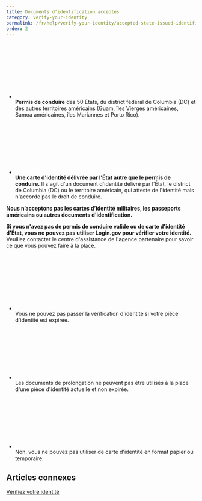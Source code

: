 ```yaml
---
title: Documents d’identification acceptés
category: verify-your-identity
permalink: /fr/help/verify-your-identity/accepted-state-issued-identification/
order: 2
---
```



<ul class="usa-icon-list usa-icon-list--size-md">
  <li class="usa-icon-list__item">
    <div class="usa-icon-list__icon text-green">
      <svg class="usa-icon" aria-hidden="true" role="img">
        <use xlink:href="{{ site.baseurl }}/assets/img/sprite.svg#check_circle"></use>
      </svg>
    </div>
    <div class="usa-icon-list__content">
      <strong>Permis de conduire</strong> des 50 États, du district fédéral de Columbia (DC) et des autres territoires américains (Guam, îles Vierges américaines, Samoa américaines, îles Mariannes et Porto Rico).
    </div>
  </li>
    <li class="usa-icon-list__item">
    <div class="usa-icon-list__icon text-green">
      <svg class="usa-icon" aria-hidden="true" role="img">
        <use xlink:href="{{ site.baseurl }}/assets/img/sprite.svg#check_circle"></use>
      </svg>
    </div>
    <div class="usa-icon-list__content">
      <strong>Une carte d'identité délivrée par l'État autre que le permis de conduire.</strong> Il s'agit d'un document d'identité délivré par l'État, le district de Columbia (DC) ou le territoire américain, qui atteste de l'identité mais n'accorde pas le droit de conduire.
    </div>
  </li>
</ul>

**Nous n’acceptons pas les cartes d’identité militaires, les passeports américains ou autres documents d’identification.**

<div class="usa-alert usa-alert--error" role="alert">
  <div class="usa-alert__body">
    <p class="usa-alert__text">
    <strong>Si vous n'avez pas de permis de conduire valide ou de carte d'identité d'État, vous ne pouvez pas utiliser Login.gov pour vérifier votre identité.</strong> Veuillez contacter le centre d'assistance de l'agence partenaire pour savoir ce que vous pouvez faire à la place.
    </p>
  </div>
</div>

<ul class="usa-icon-list usa-icon-list--size-md">
  <li class="usa-icon-list__item">
    <div class="usa-icon-list__icon text-red">
      <svg class="usa-icon" aria-hidden="true" role="img">
        <use xlink:href="{{ site.baseurl }}/assets/img/sprite.svg#cancel"></use>
      </svg>
    </div>
    <div class="usa-icon-list__content">
        Vous ne pouvez pas passer la vérification d'identité si votre pièce d'identité est expirée.
    </div>
  </li>
  <li class="usa-icon-list__item">
    <div class="usa-icon-list__icon text-red">
      <svg class="usa-icon" aria-hidden="true" role="img">
        <use xlink:href="{{ site.baseurl }}/assets/img/sprite.svg#cancel"></use>
      </svg>
    </div>
    <div class="usa-icon-list__content">
      Les documents de prolongation ne peuvent pas être utilisés à la place d'une pièce d'identité actuelle et non expirée.
    </div>
  </li>
  <li class="usa-icon-list__item">
    <div class="usa-icon-list__icon text-red">
      <svg class="usa-icon" aria-hidden="true" role="img">
        <use xlink:href="{{ site.baseurl }}/assets/img/sprite.svg#cancel"></use>
      </svg>
    </div>
    <div class="usa-icon-list__content">
      Non, vous ne pouvez pas utiliser de carte d'identité en format papier ou temporaire.
    </div>
  </li>
</ul>

## Articles connexes

[Vérifiez votre identité](/fr/help/verify-your-identity/overview/)
